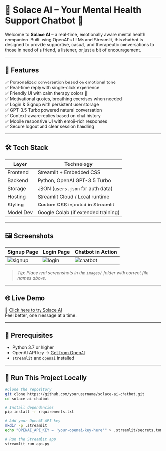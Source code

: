 
# 🌿 Solace AI – Your Mental Health Support Chatbot 💬

Welcome to **Solace AI** – a real-time, emotionally aware mental health companion. Built using OpenAI's LLMs and Streamlit, this chatbot is designed to provide supportive, casual, and therapeutic conversations to those in need of a friend, a listener, or just a bit of encouragement.

---

## 🎯 Features

✅ Personalized conversation based on emotional tone  
✅ Real-time reply with single-click experience  
✅ Friendly UI with calm therapy colors 🌸  
✅ Motivational quotes, breathing exercises when needed  
✅ Login & Signup with persistent user storage  
✅ GPT-3.5 Turbo powered natural conversation  
✅ Context-aware replies based on chat history  
✅ Mobile responsive UI with emoji-rich responses  
✅ Secure logout and clear session handling

---

## 🛠 Tech Stack

| Layer     | Technology                         |
|-----------|------------------------------------|
| Frontend  | Streamlit + Embedded CSS           |
| Backend   | Python, OpenAI GPT-3.5 Turbo       |
| Storage   | JSON (`users.json` for auth data)  |
| Hosting   | Streamlit Cloud / Local runtime    |
| Styling   | Custom CSS injected in Streamlit   |
| Model Dev | Google Colab (if extended training)|

---

## 🖼️ Screenshots

| Signup Page | Login Page | Chatbot in Action |
|-------------|------------|-------------------|
| ![signup](images/signup.png) | ![login](images/login.png) | ![chatbot](images/chat.png) |

> _Tip: Place real screenshots in the `images/` folder with correct file names above._

---

## 🌐 Live Demo

🔗 [Click here to try Solace AI](https://your-solace-deployment-link.streamlit.app)  
Feel better, one message at a time.

---

## 🔐 Prerequisites

- Python 3.7 or higher  
- OpenAI API key → [Get from OpenAI](https://platform.openai.com/account/api-keys)  
- `streamlit` and `openai` installed

---

## 🧪 Run This Project Locally

```bash
#Clone the repository
git clone https://github.com/yourusername/solace-ai-chatbot.git
cd solace-ai-chatbot

# Install dependencies
pip install -r requirements.txt

# Add your OpenAI API key
mkdir -p .streamlit
echo "OPENAI_API_KEY = 'your-openai-key-here'" > .streamlit/secrets.toml

# Run the Streamlit app
streamlit run app.py
